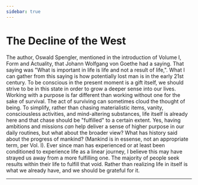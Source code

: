 ```yaml
---
sidebar: true
---
```


# The Decline of the West

The author, Oswald Spengler, mentioned in the introduction of Volume I, Form and Actuality, that Johann Wolfgang von Goethe had a saying. That saying was "What is important in life is life and not a result of life,". What I can gather from this saying is how potentially lost man is in the early 21st century. To be conscious in the present moment is a gift itself, we should strive to be in this state in order to grow a deeper sense into our lives. Working with a purpose is far different than working without one for the sake of survival. The act of surviving can sometimes cloud the thought of being. To simplify, rather than chasing materialistic items, vanity, consciousless activities, and mind-altering substances, life itself is already here and that chase should be "fulfilled" to a certain extent. Yes, having ambitions and missions _can_ help deliver a sense of higher purpose in our daily routines, but what about the broader view? What has history said about the progress of mankind? (Mankind is in essense, not an appropriate term, per Vol. I). Ever since man has experienced or at least been conditioned to experience life as a linear journey, I believe this may have strayed us away from a more fulfilling one. The majority of people seek results within their life to fulfill that void. Rather than realizing life in itself is what we already have, and we should be grateful for it.

---

<section-contents />
